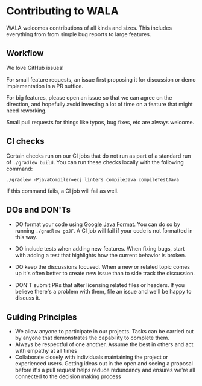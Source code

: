 Contributing to WALA
====================

WALA welcomes contributions of all kinds and sizes. This includes everything from from simple bug reports to large features.

Workflow
--------

We love GitHub issues!

For small feature requests, an issue first proposing it for discussion or demo implementation in a PR suffice.

For big features, please open an issue so that we can agree on the direction, and hopefully avoid investing a lot of time on a feature that might need reworking.

Small pull requests for things like typos, bug fixes, etc are always welcome.

CI checks
---------

Certain checks run on our CI jobs that do not run as part of a standard run of
`./gradlew build`.  You can run these checks locally with the following command:

```
./gradlew -PjavaCompiler=ecj linters compileJava compileTestJava
```

If this command fails, a CI job will fail as well.

DOs and DON'Ts
--------------

* DO format your code using [Google Java Format](https://github.com/google/google-java-format).  You can do so by running `./gradlew goJF`.  A CI job will fail if your code is not formatted in this way.
* DO include tests when adding new features. When fixing bugs, start with adding a test that highlights how the current behavior is broken.
* DO keep the discussions focused. When a new or related topic comes up it's often better to create new issue than to side track the discussion.

* DON'T submit PRs that alter licensing related files or headers. If you believe there's a problem with them, file an issue and we'll be happy to discuss it.

Guiding Principles
------------------

* We allow anyone to participate in our projects. Tasks can be carried out by anyone that demonstrates the capability to complete them.
* Always be respectful of one another. Assume the best in others and act with empathy at all times
* Collaborate closely with individuals maintaining the project or experienced users. Getting ideas out in the open and seeing a proposal before it's a pull request helps reduce redundancy and ensures we're all connected to the decision making process